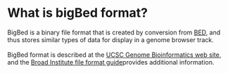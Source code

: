 # What is bigBed format?
<!-- pombase_categories: Data Submission and Formats -->

BigBed is a binary file format that is created by conversion from
[BED](/faqs/what-bed-format), and thus stores similar types of data for
display in a genome browser track.\
\
BigBed format is described at the [UCSC Genome Bioinformatics web
site](http://genome.ucsc.edu/goldenPath/help/bigBed.html), and the
[Broad Institute file format
guide](http://www.broadinstitute.org/software/igv/bigbed)provides
additional information.


